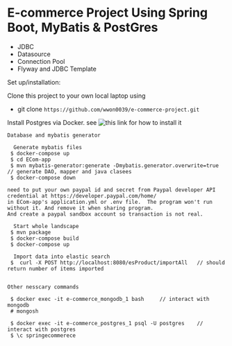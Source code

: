 # E-commerce Project Using Spring Boot, MyBatis & PostGres
- JDBC
- Datasource
- Connection Pool
- Flyway and JDBC Template

Set up/installation:

Clone this project to your own local laptop using
  - git clone `https://github.com/wwon0039/e-commerce-project.git`

Install Postgres via Docker. see
![this link](https://www.docker.com/blog/how-to-use-the-postgres-docker-official-image/) for how to install it

```
Database and mybatis generator

  Generate mybatis files
 $ docker-compose up
 $ cd ECom-app
 $ mvn mybatis-generator:generate -Dmybatis.generator.overwrite=true // generate DAO, mapper and java clasees
 $ docker-compose down

need to put your own paypal id and secret from Paypal developer API credential at https://developer.paypal.com/home/
in ECom-app's application.yml or .env file.  The program won't run without it. And remove it when sharing program.
And create a paypal sandbox account so transaction is not real.

  Start whole landscape
 $ mvn package
 $ docker-compose build
 $ docker-compose up
 
  Import data into elastic search
 $  curl -X POST http://localhost:8080/esProduct/importAll   // should return number of items imported
 

Other nesscary commands
 
 $ docker exec -it e-commerce_mongodb_1 bash     // interact with mongodb    
 # mongosh

 $ docker exec -it e-commerce_postgres_1 psql -U postgres    // interact with postgres
 $ \c springecommerece
 
```
